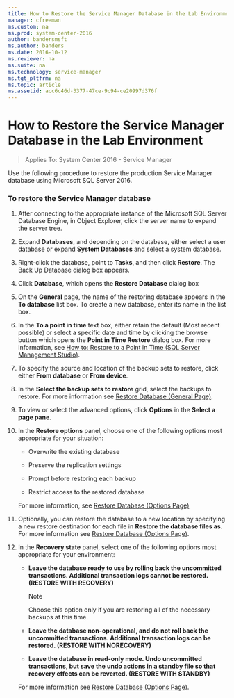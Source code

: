 ```yaml
---
title: How to Restore the Service Manager Database in the Lab Environment
manager: cfreeman
ms.custom: na
ms.prod: system-center-2016
author: bandersmsft
ms.author: banders
ms.date: 2016-10-12
ms.reviewer: na
ms.suite: na
ms.technology: service-manager
ms.tgt_pltfrm: na
ms.topic: article
ms.assetid: acc6c46d-3377-47ce-9c94-ce20997d376f
---
```


# How to Restore the Service Manager Database in the Lab Environment

>Applies To: System Center 2016 - Service Manager

Use the following procedure to restore the production Service Manager database using Microsoft&nbsp;SQL&nbsp;Server&nbsp;2016.  

### To restore the Service Manager database  

1.  After connecting to the appropriate instance of the Microsoft SQL Server Database Engine, in Object Explorer, click the server name to expand the server tree.  

2.  Expand **Databases**, and depending on the database, either select a user database or expand **System Databases** and select a system database.  

3.  Right\-click the database, point to **Tasks**, and then click **Restore**. The Back Up Database dialog box appears.  

4.  Click **Database**, which opens the **Restore Database** dialog box  

5.  On the **General** page, the name of the restoring database appears in the **To database** list box. To create a new database, enter its name in the list box.  

6.  In the **To a point in time** text box, either retain the default \(Most recent possible\) or select a specific date and time by clicking the browse button which opens the **Point in Time Restore** dialog box. For more information, see [How to: Restore to a Point in Time \(SQL Server Management Studio\)](http://go.microsoft.com/fwlink/p/?LinkId=236006).  

7.  To specify the source and location of the backup sets to restore, click either **From database** or **From device**.  

8.  In the **Select the backup sets to restore** grid, select the backups to restore. For more information see [Restore Database \(General Page\)](http://go.microsoft.com/fwlink/p/?LinkId=236009).  

9. To view or select the advanced options, click **Options** in the **Select a page pane**.  

10. In the **Restore options** panel, choose one of the following options most appropriate for your situation:  

    -   Overwrite the existing database  

    -   Preserve the replication settings  

    -   Prompt before restoring each backup  

    -   Restrict access to the restored database  

     For more information, see [Restore Database \(Options Page\)](http://go.microsoft.com/fwlink/p/?LinkId=236010)  

11. Optionally, you can restore the database to a new location by specifying a new restore destination for each file in **Restore the database files as**. For more information see [Restore Database \(Options Page\)](http://go.microsoft.com/fwlink/p/?LinkId=236010).  

12. In the **Recovery state** panel, select one of the following options most appropriate for your environment:  

    -   **Leave the database ready to use by rolling back the uncommitted transactions. Additional transaction logs cannot be restored. \(RESTORE WITH RECOVERY\)**  

        > [!NOTE]  
        >  Choose this option only if you are restoring all of the necessary backups at this time.  

    -   **Leave the database non\-operational, and do not roll back the uncommitted transactions. Additional transaction logs can be restored. \(RESTORE WITH NORECOVERY\)**  

    -   **Leave the database in read\-only mode. Undo uncommitted transactions, but save the undo actions in a standby file so that recovery effects can be reverted. \(RESTORE WITH STANDBY\)**  

     For more information see [Restore Database \(Options Page\)](http://go.microsoft.com/fwlink/p/?LinkId=236010).
